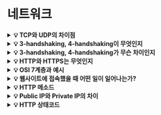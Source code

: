 # 네트워크

<details>
<summary><strong>💡 TCP와 UDP의 차이점</strong></summary>
  <ul>
    <li>TCP는 연결형 서비스, 전송 순서 보장 O, 신뢰성 보장 O, 느림</li>
    <li>UDP는 비연결형 서비스, 전송 순서 보장 X, 신뢰성 보장 X, 빠름</li>
  </ul>
</details>

<details>
<summary><strong>💡 3-handshaking, 4-handshaking이 무엇인지</strong></summary>
  <ul>
    <li>패킷 전송을 위해 논리적 경로를 배정하기 위한 연결 설정 및 해제 과정</li>
  </ul>
</details>

<details>
<summary><strong>💡 3-handshaking, 4-handshaking가 무슨 차이인지</strong></summary>
  <ul>
    <li>연결 해제 과정에서 Server측에서 아직 보낼 데이터가 남아있을 수 있기 때문에 FIN에 대한 ACK만 보내고, Server측에서 데이터를 다 보낸 후 FIN을 보내는 과정이 필요하다.</li>
  </ul>
</details>

<details>
<summary><strong>💡 HTTP와 HTTPS는 무엇인지</strong></summary>
  <ul>
    <li>HTTP</li>
    <ul>
      <li>
      	HyperText Transfer Protocol
      </li>
			<li>
      	웹 상에서 클라이언트와 서버 간에 요청 및 응답으로 정보를 주고 받을 수 있도록 해주는 프로토콜
      </li>
      <li>
      	TCP/UDP를 사용하며, 80번 포트를 사용한다.
      </li>
      <li>
      	비연결성(connectionless) : 클라이언트가 서버에 요청을 보내고 서버가 이에 적절한 응답을 클라이언트로 보낸 후 연결이 바로 끊긴다.
      </li>
      <li>
      	무상태(stateless) : 연결이 끊기는 순간 클라이언트와 서버의 통신은 종료되며 상태 정보를 유지하지 않는다.
      </li>
    </ul>
    <li>HTTPS</li>
    <ul>
      <li>
      	HyperText Transfer Protocol over Secure Socket Layer
      </li>
      <li>
      	HTTP의 보안이 강화된 버전의 프로토콜
      </li>
      <li>
      	기본 TCP/IP 포트로 443번 포트를 사용한다.
      </li>
      <li>
      	소켓 통신에서 일반 텍스트를 이용하는 대신, 웹 상에서 정보를 암호화하는 SSL이나 TLS 프로토콜을 이용해 세션 데이터를 암호화한다.
      </li>
      <li>
      	데이터의 적절한 보호를 보장한다.
      </li>
    </ul>
  </ul>
</details>

<details>
<summary><strong>💡 OSI 7계층과 예시</strong></summary>
  <ul>
    <li>1계층 physical (물리)계층 : 물리적인 연결을 통한 데이터 전송</li>
      	ex) 허브
    <li>2계층 datalink layer(데이터링크 계층) : mac 주소를 사용한 통신, 오류와 재전송 담당.</li>
    		ex) 스위치
    <li>3계층 network layer(네트워크 계층) : 패킷형태의 데이터를 목적지까지 전달</li>
    		ex) ip, route
    <li>4계층 transport layer(전송 계층) : end to end의 신뢰성 있는 통신을 보장</li>
    		ex) tcp, udp
    <li>5계층 session layer(세션 게층) : 응용프로그램간의 대화를 위한 구조 제공 및 관리</li>
    		ex) ssh, tls
    <li>6계층 presentation layer(프리젠테이션 계층) : 데이터 포맷 결정, 포맷을 상호 변환</li>
    		ex) ASCII, JPEG 등
    <li>7계층 application layer(응용 계층) : 사용자 인터페이스 역할</li>
    		ex) http, DNS 등
  </ul>
</details>

<details>
<summary><strong>💡 웹사이트에 접속했을 때 어떤 일이 일어나는가?</strong></summary>
    <li> ex) www.naver.com 을 주소창에 입력하면 어떤 일이 벌어질까?</li><br>    
    <ol>
    <li>사용자가 웹 브라우저를 통해 찾고 싶은 웹 페이지의 URL 주소를 입력함.</li>
    <li>사용자가 입력한 URL 주소 중에서 도메인 네임(domain name) 부분을 DNS 서버에서 검색함.</li>
    <li>DNS 서버에서 해당 도메인 네임에 해당하는 IP 주소를 찾아 사용자가 입력한 URL 정보와 함께 전달함.</li>
    <li>웹 페이지 URL 정보와 전달받은 IP 주소는 HTTP 프로토콜을 사용하여 HTTP 요청 메시지를 생성함. 이렇게 생성된 HTTP 요청 메시지는 TCP 프로토콜을 사용하여 인터넷을 거쳐 해당 IP 주소의 컴퓨터로 전송됨.</li>
    <li>이렇게 도착한 HTTP 요청 메시지는 HTTP 프로토콜을 사용하여 웹 페이지 URL 정보로 변환됨.</li>
    <li>웹 서버는 도착한 웹 페이지 URL 정보에 해당하는 데이터를 검색함.</li>
    <li>검색된 웹 페이지 데이터는 또다시 HTTP 프로토콜을 사용하여 HTTP 응답 메시지를 생성함. 이렇게 생성된 HTTP 응답 메시지는 TCP 프로토콜을 사용하여 인터넷을 거쳐 원래 컴퓨터로 전송됨.  </li>
    <li>도착한 HTTP 응답 메시지는 HTTP 프로토콜을 사용하여 웹 페이지 데이터로 변환됨. </li>
    <li>변환된 웹 페이지 데이터는 웹 브라우저에 의해 출력되어 사용자가 볼 수 있게 됨.</li>
    </ol>
</details>
<details>
<summary><strong>💡 HTTP 메소드</strong></summary>
  <ul>
    <li>POST: 데이터 생성 (Create)</li>
    <li>GET: 데이터 조회 (Read)</li>
    <li>PUT: 데이터 전체 수정 (Update/Replace)</li>
    <li>PATCH: 데이터 부분 수정 (Update/Modify)</li>
    <li>DELETE: 데이터 삭제 (Delete)</li>
  </ul>
</details>

<details>
<summary><strong>💡 Public IP와 Private IP의 차이</strong></summary>
  <ul>
  	<li>공인 IP (Public IP)</li>
		<ul>
    		<li>전세계에서 유일한 IP로, ISP(인터넷 서비스 공급자)가 제공하는 IP주소이다.</li>
    		<li>외부에 공개되어 있기 때문에 인터넷에 연결된 다른 장비로부터 접근이 가능하다.</li>
    		<li>방화벽 등 보안 설정을 해줄 필요가 있다.</li>
		</ul>
	<li>사설 IP (Private IP)
		<ul>
    		<li>특정 네트워크 안에서 사용되는 IP주소</li>
    		<li>IPv4 의 부족으로 인해 모든 네트워크가 공인 IP를 사용하는 것은 불가능하기 때문에 네트워크 안에서 라우터를 통해 할당받는 가상의 주소이다.</li>
    		<li>별도의 설정 없이는 외부에서 접근 불가능하다.</li>
		</ul>
  </ul>
</details>

<details>
<summary><strong>💡 HTTP 상태코드</strong></summary>
  <ul>
    <li>1xx (Informational) : 요청이 수신되어 처리중 → 거의 사용안함</li>
    <li>2xx (Successful) : 요청 정상 처리</li>
    <li>3xx (Redirection) : 요청을 완료하려면 추가 행동이 필요</li>
    <li>4xx (Client Error) : 클라이언트 오류, 잘못된 문법등으로 서버가 요청을 수행할 수 없음</li>
    <li>5xx (Server Error) : 서버 오류, 서버가 정상 요청을 처리하지 못함.</li>
  </ul>
</details>